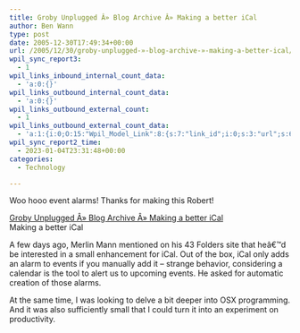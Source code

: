 ```yaml
---
title: Groby Unplugged Â» Blog Archive Â» Making a better iCal
author: Ben Wann
type: post
date: 2005-12-30T17:49:34+00:00
url: /2005/12/30/groby-unplugged-»-blog-archive-»-making-a-better-ical/
wpil_sync_report3:
  - 1
wpil_links_inbound_internal_count_data:
  - 'a:0:{}'
wpil_links_outbound_internal_count_data:
  - 'a:0:{}'
wpil_links_outbound_external_count:
  - 1
wpil_links_outbound_external_count_data:
  - 'a:1:{i:0;O:15:"Wpil_Model_Link":8:{s:7:"link_id";i:0;s:3:"url";s:66:"http://www.robertblum.com/articles/2005/12/21/making-a-better-ical";s:4:"host";s:14:"robertblum.com";s:8:"internal";b:0;s:4:"post";N;s:6:"anchor";s:59:"Groby Unplugged Â» Blog Archive Â» Making a better iCal";s:15:"added_by_plugin";b:0;s:8:"location";s:7:"content";}}'
wpil_sync_report2_time:
  - 2023-01-04T23:31:48+00:00
categories:
  - Technology

---
```

Woo hooo event alarms! Thanks for making this Robert!

[Groby Unplugged Â» Blog Archive Â» Making a better iCal][1]  
Making a better iCal

A few days ago, Merlin Mann mentioned on his 43 Folders site that heâ€™d be interested in a small enhancement for iCal. Out of the box, iCal only adds an alarm to events if you manually add it &#8211; strange behavior, considering a calendar is the tool to alert us to upcoming events. He asked for automatic creation of those alarms.

At the same time, I was looking to delve a bit deeper into OSX programming. And it was also sufficiently small that I could turn it into an experiment on productivity.</p> 

<!--97993f3cbdbf11d6183971a07a152c07-->

<!--efdf9358a25d1b7eaef97d0b628c83a9-->

 [1]: http://www.robertblum.com/articles/2005/12/21/making-a-better-ical